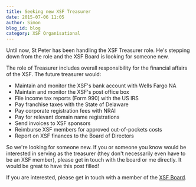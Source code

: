 ```yaml
---
title: Seeking new XSF Treasurer
date: 2015-07-06 11:05
author: Simon
blog_id: blog
category: XSF Organisational
---
```


Until now, St Peter has been handling the XSF Treasurer role. He's stepping down from the role and the XSF Board is looking for someone new.

The role of Treasurer includes overall responsibility for the financial affairs of the XSF. The future treasurer would:

-   Maintain and monitor the XSF's bank account with Wells Fargo NA
-   Maintain and monitor the XSF's post office box
-   File income tax reports (Form 990) with the US IRS
-   Pay franchise taxes with the State of Delaware
-   Pay corporate registration fees with NRAI
-   Pay for relevant domain name registrations
-   Send invoices to XSF sponsors
-   Reimburse XSF members for approved out-of-pockets costs
-   Report on XSF finances to the Board of Directors

So we're looking for someone new. If you or someone you know would be interested in serving as the treasurer (they don't necessarily even have to be an XSF member), please get in touch with the board or me directly. It would be great to have this post filled!

If you are interested, please get in touch with a member of the [XSF Board](http://xmpp.org/about/xsf/the-xsf-board-of-directors/).
